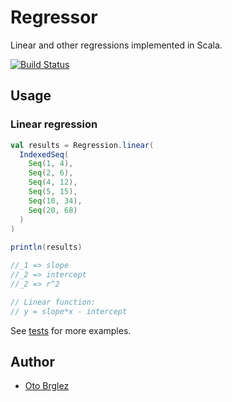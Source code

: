 # Regressor

Linear and other regressions implemented in Scala.

[![Build Status](https://travis-ci.org/otobrglez/regressor.svg?branch=master)](https://travis-ci.org/otobrglez/regressor)

## Usage

### Linear regression

```scala
val results = Regression.linear(
  IndexedSeq(
    Seq(1, 4),
    Seq(2, 6),
    Seq(4, 12),
    Seq(5, 15),
    Seq(10, 34),
    Seq(20, 68)
  )
)
  
println(results)

//_1 => slope
//_2 => intercept
//_2 => r^2

// Linear function:
// y = slope*x - intercept

```

See [tests](src/test/scala) for more examples.

## Author

- [Oto Brglez](https://github.com/otobrglez)